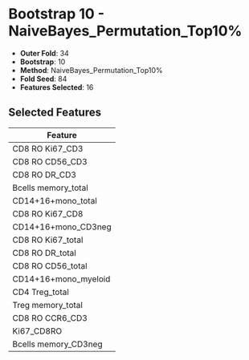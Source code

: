 # Bootstrap 10 - NaiveBayes_Permutation_Top10%

- **Outer Fold**: 34
- **Bootstrap**: 10
- **Method**: NaiveBayes_Permutation_Top10%
- **Fold Seed**: 84
- **Features Selected**: 16

## Selected Features

| Feature |
|---------|
| CD8  RO Ki67_CD3 |
| CD8 RO CD56_CD3 |
| CD8 RO DR_CD3 |
| Bcells memory_total |
| CD14+16+mono_total |
| CD8 RO Ki67_CD8 |
| CD14+16+mono_CD3neg |
| CD8 RO Ki67_total |
| CD8 RO DR_total |
| CD8 RO CD56_total |
| CD14+16+mono_myeloid |
| CD4 Treg_total |
| Treg memory_total |
| CD8 RO CCR6_CD3 |
| Ki67_CD8RO |
| Bcells memory_CD3neg |
